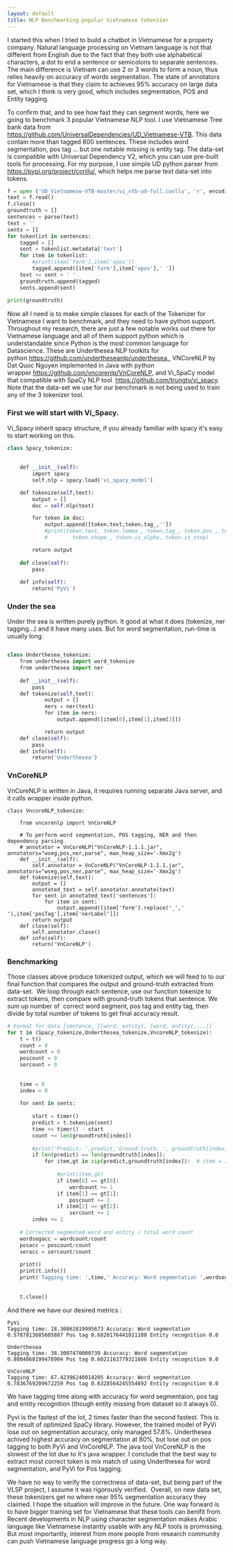 ```yaml
---
layout: default
title: NLP Benchmarking popular Vietnamese tokenzier
---
```


I started this when I tried to build a chatbot in Vietnamese for a property company. Natural language processing on Vietnam language is not that different from English due to the fact that they both use alphabetical characters, a dot to end a sentence or semicolons to separate sentences.  The main difference is Vietnam can use 2 or 3 words to form a noun, thus relies heavily on accuracy of words segmentation. The state of annotators for Vietnamese is that they claim to achieves 95% accuracy on large data set, which I think is very good, which includes segmentation, POS and Entity tagging. 


To confirm that, and to see how fast they can segment words, here we going to benchmark 3 popular Vietnamese NLP tool. I use Vietnamese Tree bank data from  https://github.com/UniversalDependencies/UD_Vietnamese-VTB. This data contain more than tagged 800 sentences. These includes word segmentation, pos tag ... but one notable missing is entity tag. The data-set is compatible with Universal Dependency V2, which you can use pre-built tools for processing. For my purpose, I use simple UD python parser from  https://pypi.org/project/conllu/, which helps me parse text data-set into tokens. 

```python
f = open ('UD_Vietnamese-VTB-master/vi_vtb-ud-full.conllu', 'r', encoding='utf-8')
text = f.read()
f.close()
groundtruth = []
sentences = parse(text)
text = ''
sents = []
for tokenlist in sentences:
	tagged = []
	sent = tokenlist.metadata['text']
	for item in tokenlist:
		#print(item['form'],item['xpos'])
		tagged.append([item['form'],item['xpos'],' '])
	text += sent + ' '
	groundtruth.append(tagged)
	sents.append(sent)
    
print(groundtruth)
```

Now all I need is to make simple classes for each of the Tokenizer for Vietnamese I want to benchmark, and they need to have python support. Throughout my research, there are just a few notable works out there for Vietnamese language and all of them support python which is understandable since Python is the most common language for Datascience. These are Underthesea NLP toolkits for python https://github.com/undertheseanlp/underthesea,  VNCoreNLP by Dat Quoc Nguyen implemented in Java with python wrapper https://github.com/vncorenlp/VnCoreNLP, and Vi_SpaCy model that compatible with SpaCy NLP tool  https://github.com/trungtv/vi_spacy. Note that the data-set we use for our benchmark is not being used to train any of the 3 tokenizer tool.

### First we will start with Vi_Spacy. 
Vi_Spacy inherit spacy structure, if you already familiar with spacy it's easy to start working on this.

```python
class Spacy_tokenize:
    
    
    def __init__(self):
        import spacy
        self.nlp = spacy.load('vi_spacy_model')

    def tokenize(self,text):
        output = []
        doc = self.nlp(text)

        for token in doc:
            output.append([token.text,token.tag_,''])
            #print(token.text, token.lemma_, token.tag_, token.pos_, token.dep_,
            #        token.shape_, token.is_alpha, token.is_stop)

        return output
    
    def close(self):
        pass
    
    def info(self):
        return('PyVi')
```
### Under the sea
Under the sea is written purely python. It good at what it does (tokenize, ner tagging...) and it have many uses. But for word segmentation, run-time is usually long.
```python

class Underthesea_tokenize:
    from underthesea import word_tokenize
    from underthesea import ner
    
    def __init__(self):
        pass
    def tokenize(self,text):
			output = []
			ners = ner(text)
            for item in ners:
                output.append([item[0],item[1],item[3]])

            return output
    def close(self):
        pass
    def info(self):
        return('Underthesea')
```
### VnCoreNLP
VnCoreNLP is written in Java, it requires running separate Java server, and it calls wrapper inside python.
```pyhon
class VncoreNLP_tokenize:
    
    from vncorenlp import VnCoreNLP

    # To perform word segmentation, POS tagging, NER and then dependency parsing
    # annotator = VnCoreNLP("VnCoreNLP-1.1.1.jar", annotators="wseg,pos,ner,parse", max_heap_size='-Xmx2g')
    def __init__(self):
        self.annotator = VnCoreNLP("VnCoreNLP-1.1.1.jar", annotators="wseg,pos,ner,parse", max_heap_size='-Xmx2g')
    def tokenize(self,text):
        output = []
        annotated_text = self.annotator.annotate(text)
        for sent in annotated_text['sentences']:
            for item in sent:
                output.append([item['form'].replace('_',' '),item['posTag'],item['nerLabel']])
        return output
    def close(self):
        self.annotator.close()
    def info(self):
        return('VnCoreNLP')
```
### Benchmarking 
Those classes above produce tokenized output, which we will feed to to our final function that compares the output and ground-truth extracted from data-set.  We loop through each sentence, use our function tokenize to extract tokens, then compare with ground-truth tokens that sentence. We sum up number of  correct word segment, pos tag and entity tag, then divide by total number of tokens to get final accuracy result. 

```python
# Format for data [sentence, [[word, entity], [word, entity],...]]
for t in (Spacy_tokenize,Underthesea_tokenize,VncoreNLP_tokenize):
    t = t()
    count = 0
    wordcount = 0
    poscount = 0
    sercount = 0
    
    
    time = 0
    index = 0
    
    for sent in sents:
        
        start = timer()
        predict = t.tokenize(sent)
        time += timer() - start
        count += len(groundtruth[index])
        
        #print('Predict: ',predict,'Ground-truth: ', groundtruth[index])
        if len(predict) == len(groundtruth[index]):
            for item,gt in zip(predict,groundtruth[index]):  # item = [word, pos, entity]
                
                #print(item,gt)
                if item[0] == gt[0]:
                    wordcount += 1
                if item[1] == gt[1]:
                    poscount += 1
                if item[2] == gt[2]:
                    sercount += 1
        index += 1
    
    # Corrected segmented word and entity / total word count
    wordsegacc = wordcount/count
    posacc = poscount/count
    seracc = sercount/count
    
    print()
    print(t.info())
    print('Tagging time: ',time,' Accuracy: Word segmentation ',wordsegacc,' Pos tag ',posacc,' Entity recognition ',seracc)
    
        
    t.close()
   ```
And there we have our desired metrics :
```
PyVi
Tagging time: 18.30862819995673 Accuracy: Word segmentation 0.5787813685605887 Pos tag 0.6820176441011108 Entity recognition 0.0

Underthesea
Tagging time: 38.3007470000739 Accuracy: Word segmentation 0.8004068199478904 Pos tag 0.6021163779311606 Entity recognition 0.0

VnCoreNLP
Tagging time: 67.42396240014205 Accuracy: Word segmentation 0.7836769209672259 Pos tag 0.6328564245554692 Entity recognition 0.0
```
We have tagging time along with accuracy for word segmentaion, pos tag and entity recognition (though entity missing from dataset so it always 0). 

Pyvi is the fastest of the lot, 2 times faster than the second fastest. This is the result of optimized SpaCy library. However, the trained model of PyVi lose out on segmentation accuracy, only managed 57.8%. Underthesea achived highest accuracy on segmentation at 80%, but lose out on pos tagging to both PyVi and VnCoreNLP. The java tool VnCoreNLP is the slowest of the lot due to it's java wrapper. I conclude that the best way to extract most correct token is mix match of using Underthesea for word segmentation, and PyVi for Pos tagging. 

We have no way to verify the correctness of data-set, but being part of the VLSP project, I assume it was rigorously verified.  Overall, on new data set, these tokenizers get no where near 95% segmentation accuracy they claimed. I hope the situation will improve in the future. One way forward is to have bigger training set for Vietnamese that these tools can benifit from. Recent developments in NLP using character segmentation makes Arabic language like Vietnamese instantly usable with any NLP tools is promissing. But most importantly, interest from more people from research community can push Vietnamese language progress go a long way.
